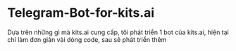 # Telegram-Bot-for-kits.ai
Dựa trên những gì mà kits.ai cung cấp, tôi phát triển 1 bot của kits.ai, hiện tại chỉ làm đơn giản vài dòng code, sau sẽ phát triển thêm
